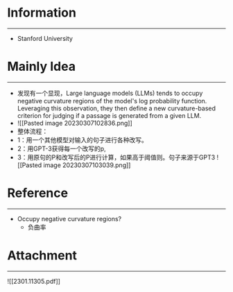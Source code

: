 # Information
---
- Stanford University

# Mainly Idea
---
- 发现有一个显现，Large language models (LLMs) tends to occupy negative curvature regions of the model's log probability function. Leveraging this observation, they then define a new curvature-based criterion for judging if a passage is generated from a given LLM.
- ![[Pasted image 20230307102836.png]]
- 整体流程：
- 1：用一个其他模型对输入的句子进行各种改写。
- 2：用GPT-3获得每一个改写的p,
- 3：用原句的P和改写后的P进行计算，如果高于阈值则。句子来源于GPT3
![[Pasted image 20230307103039.png]]

# Reference
---
- Occupy negative curvature regions?
	- 负曲率

# Attachment
---
![[2301.11305.pdf]]